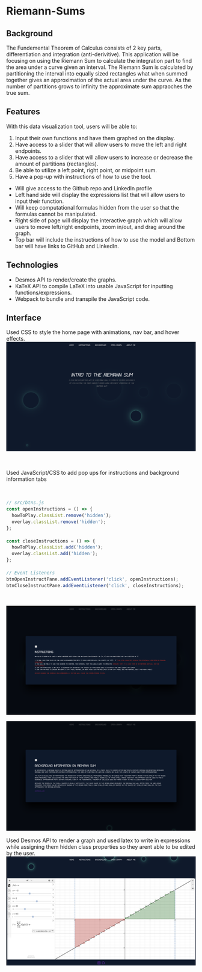 # Riemann-Sums

## Background

The Fundemental Theorem of Calculus consists of 2 key parts, differentiation and integration (anti-derivitive). This application will be focusing on using the Riemann Sum to calculate the integration part to find the area under a curve given an interval. The Riemann Sum is calculated by partitioning the interval into equally sized rectangles what when summed together gives an approximation of the actual area under the curve. As the number of partitions grows to infinity the approximate sum appraoches the true sum.

## Features

With this data visualization tool, users will be able to:

1. Input their own functions and have them graphed on the display.
2. Have access to a slider that will allow users to move the left and right endpoints.
3. Have access to a slider that will allow users to increase or decrease the amount of partitions (rectangles).
4. Be able to utilize a left point, right point, or midpoint sum.
5. Have a pop-up with instructions of how to use the tool.

- Will give access to the Github repo and LinkedIn profile
- Left hand side will display the expressions list that will allow users to input their function.
- Will keep computational formulas hidden from the user so that the formulas cannot be manipulated.
- Right side of page will display the interactive graph which will allow users to move left/right endpoints, zoom in/out, and drag around the graph.
- Top bar will include the instructions of how to use the model and Bottom bar will have links to GitHub and LinkedIn.

## Technologies

- Desmos API to render/create the graphs.
- KaTeX API to compile LaTeX into usable JavaScript for inputting functions/expressions.
- Webpack to bundle and transpile the JavaScript code.

## Interface

Used CSS to style the home page with animations, nav bar, and hover effects.
![Home Page](https://github.com/camachoo1/Riemann-Sum/blob/main/assets/homepage.png)

<br>

Used JavaScript/CSS to add pop ups for instructions and background information tabs

<br>

```javascript
// src/btns.js
const openInstructions = () => {
  howToPlay.classList.remove('hidden');
  overlay.classList.remove('hidden');
};

const closeInstructions = () => {
  howToPlay.classList.add('hidden');
  overlay.classList.add('hidden');
};

// Event Listeners
btnOpenInstructPane.addEventListener('click', openInstructions);
btnCloseInstructPane.addEventListener('click', closeInstructions);
```

<br>

![Instructions](https://github.com/camachoo1/Riemann-Sum/blob/main/assets/instructions.png)
<br>

![Background Info](https://github.com/camachoo1/Riemann-Sum/blob/main/assets/backgroundinfo.png)

Used Desmos API to render a graph and used latex to write in expressions while assigning them hidden class properties so they arent able to be edited by the user.
![Graph UI](https://github.com/camachoo1/Riemann-Sum/blob/main/assets/graph.png)
